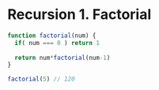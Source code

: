 # Recursion 1. Factorial

```javascript
function factorial(num) {
  if( num === 0 ) return 1
  
  return num*factorial(num-1)
}

factorial(5) // 120
```


